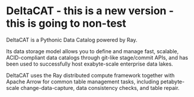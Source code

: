 # DeltaCAT - this is a new version - this is going to non-test

DeltaCAT is a Pythonic Data Catalog powered by Ray.

Its data storage model allows you to define and manage fast, scalable, 
ACID-compliant data catalogs through git-like stage/commit APIs, and has been 
used to successfully host exabyte-scale enterprise data lakes.

DeltaCAT uses the Ray distributed compute framework together with Apache Arrow
for common table management tasks, including petabyte-scale 
change-data-capture, data consistency checks, and table repair.
